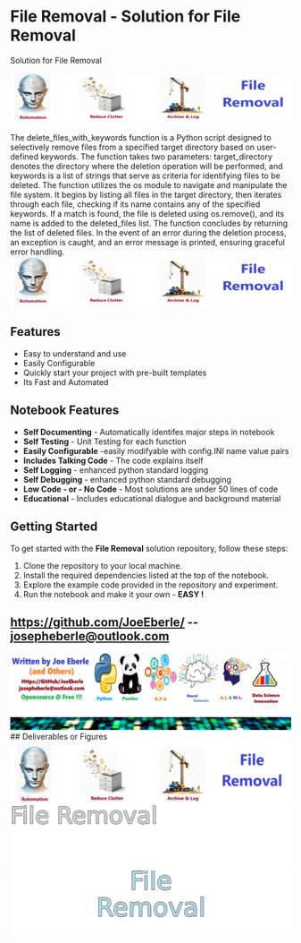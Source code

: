 
# File Removal - Solution for File Removal
Solution for File Removal

![Image image_filename](code.png)

The delete_files_with_keywords function is a Python script designed to selectively remove files from 
a specified target directory based on user-defined keywords. The function takes two parameters: 
target_directory denotes the directory where the deletion operation will be performed, and keywords 
is a list of strings that serve as criteria for identifying files to be deleted. 
The function utilizes the os module to navigate and manipulate the file system. 
It begins by listing all files in the target directory, then iterates through each file, 
checking if its name contains any of the specified keywords. 
If a match is found, the file is deleted using os.remove(), and its name is added to the deleted_files list. 
The function concludes by returning the list of deleted files. 
In the event of an error during the deletion process, an exception is caught, 
and an error message is printed, ensuring graceful error handling.
![Image image_filename](sample.png)

## Features
- Easy to understand and use  
- Easily Configurable 
- Quickly start your project with pre-built templates
- Its Fast and Automated

## Notebook Features
- **Self Documenting** - Automatically identifes major steps in notebook 
- **Self Testing** - Unit Testing for each function
- **Easily Configurable** -easily modifyable with config.INI name value pairs
- **Includes Talking Code** - The code explains itself 
- **Self Logging** - enhanced python standard logging   
- **Self Debugging** - enhanced python standard debugging
- **Low Code - or - No Code** - Most solutions are under 50 lines of code
- **Educational** - Includes educational dialogue and background material
    
## Getting Started
To get started with the **File Removal** solution repository, follow these steps:
1. Clone the repository to your local machine.
2. Install the required dependencies listed at the top of the notebook.
3. Explore the example code provided in the repository and experiment.
4. Run the notebook and make it your own - **EASY !**
    
## https://github.com/JoeEberle/ -- josepheberle@outlook.com 
    
![Developer](developer.png)

![Brand](brand.png)
    ## Deliverables or Figures![additional_image](file_removal.png)  <br>![additional_image](solution_sign.png)  <br>![additional_image](solution_stacked_sign.png)  <br>